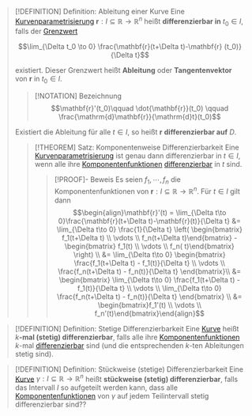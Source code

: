 >[!DEFINITION] Definition: Ableitung einer Kurve
>Eine [Kurvenparametrisierung](../Kurve.md) $\mathbf{r}: I \subseteq \mathbb{R} \to \mathbb{R}^n$ heißt **differenzierbar in** $t_0\in I$, falls der [Grenzwert](../Konvergenz%20von%20Kurvenparametrisierungen.md)
>
>$$\lim_{\Delta t_0 \to 0} \frac{\mathbf{r}(t+\Delta t)-\mathbf{r} (t_0)}{\Delta t}$$
>
>existiert. Dieser Grenzwert heißt **Ableitung** oder **Tangentenvektor** von $\mathbf{r}$ in $t_0 \in I.$
>
>>[!NOTATION] Bezeichnung
>>$$\mathbf{r}'(t_0)\qquad \dot{\mathbf{r}}(t_0) \qquad \frac{\mathrm{d}\mathbf{r}}{\mathrm{d}t}(t_0)$$
>
>Existiert die Ableitung für alle $t\in I$, so heißt $\mathbf{r}$ **differenzierbar auf** $D$.
>
>
>>[!THEOREM] Satz: Komponentenweise Differenzierbarkeit
>>Eine [Kurvenparametrisierung](../Kurve.md) ist genau dann differenzierbar in $t \in I$, wenn alle ihre [Komponentenfunktionen](../../Reelle%20Funktion%20mehrerer%20Veränderlicher.md) [differenzierbar](../../../../Eindimensionale%20Analysis/Differentiation/Ableitung%20und%20Differenzierbarkeit.md) in $t$ sind.
>>
>>>[!PROOF]- Beweis
>>>Es seien $f_1,\cdots,f_n$ die Komponentenfunktionen von $\mathbf{r}:I\subseteq\mathbb{R}\to\mathbb{R}^n$. Für $t\in I$ gilt dann
>>>$$\begin{align}\mathbf{r}'(t) = \lim_{\Delta t\to 0}\frac{\mathbf{r}(t+\Delta t)-\mathbf{r}(t)}{\Delta t} &= \lim_{\Delta t\to 0} \frac{1}{\Delta t} \left( \begin{bmatrix} f_1(t+\Delta t) \\ \vdots \\ f_n(t+\Delta t)\end{bmatrix} - \begin{bmatrix} f_1(t) \\ \vdots \\ f_n( t)\end{bmatrix} \right) \\ &= \lim_{\Delta t\to 0} \begin{bmatrix} \frac{f_1(t+\Delta t) - f_1(t)}{\Delta t} \\ \vdots \\ \frac{f_n(t+\Delta t) - f_n(t)}{\Delta t} \end{bmatrix}\\ &= \begin{bmatrix} \lim_{\Delta t\to 0} \frac{f_1(t+\Delta t) - f_1(t)}{\Delta t} \\ \vdots \\ \lim_{\Delta t\to 0} \frac{f_n(t+\Delta t) - f_n(t)}{\Delta t} \end{bmatrix} \\ &= \begin{bmatrix}f_1'(t) \\ \vdots \\ f_n'(t)\end{bmatrix}\end{align}$$

>[!DEFINITION] Definition: Stetige Differenzierbarkeit
>Eine [Kurve](../Kurve.md) heißt $k$**-mal (stetig) differenzierbar**, falls alle ihre [Komponentenfunktionen](../../Reelle%20Funktion%20mehrerer%20Veränderlicher.md) $k$-mal [differenzierbar](../../../../Eindimensionale%20Analysis/Differentiation/Ableitung%20und%20Differenzierbarkeit.md) sind (und die entsprechenden $k$-ten Ableitungen stetig sind).

>[!DEFINITION] Definition: Stückweise (stetige) Differenzierbarkeit
>Eine [Kurve](../Kurve.md) $\gamma:I\subseteq \mathbb{R}\to\mathbb{R}^n$ heißt **stückweise (stetig) differenzierbar**,  falls das Intervall $I$ so aufgeteilt werden kann, dass alle [Komponentenfunktionen](../../Reelle%20Funktion%20mehrerer%20Veränderlicher.md) von $\gamma$ auf jedem Teilintervall stetig differenzierbar sind??